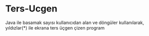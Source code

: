 # Ters-Ucgen
Java ile basamak sayısı kullanıcıdan alan ve döngüler kullanılarak, yıldızlar(*) ile ekrana ters üçgen çizen program
